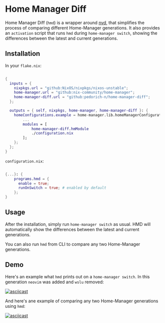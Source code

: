 # Home Manager Diff

Home Manager Diff (`hmd`) is a wrapper around [nvd](https://gitlab.com/khumba/nvd), that simplifies the process of comparing different Home-Manager generations.
It also provides an `activation` script that runs `hmd` during `home-manager switch`, showing the differences between the latest and current generations.

## Installation

In your `flake.nix`:

```nix

{
  inputs = {
    nixpkgs.url = "github:NixOS/nixpkgs/nixos-unstable";
    home-manager.url = "github:nix-community/home-manager";
    home-manager-diff.url = "github:pedorich-n/home-manager-diff";
  };

  outputs = { self, nixpkgs, home-manager, home-manager-diff }: {
    homeConfigurations.example = home-manager.lib.homeManagerConfiguration {
        ...
        modules = [
            home-manager-diff.hmModule
            ./configuration.nix
        ];
    };
  };
}

```

`configuration.nix`:

```nix

{...}: {
    programs.hmd = {
      enable = true;
      runOnSwitch = true; # enabled by default
    };
}

```

## Usage

After the installation, simply run `home-manager switch` as usual. HMD will automatically show the differences between the latest and current generations.

You can also run `hmd` from CLI to compare any two Home-Manager generations.

## Demo

Here's an example what `hmd` prints out on a `home-manager switch`. In this generation `neovim` was added and `wslu` removed:

[![asciicast](https://asciinema.org/a/aWEeIIn6THrQCPsKSczd97ZXV.svg)](https://asciinema.org/a/aWEeIIn6THrQCPsKSczd97ZXV)

And here's ane example of comparing any two Home-Manager generations using `hmd`:

[![asciicast](https://asciinema.org/a/UyTKnK74mx1HWsua8GwVsj6b0.svg)](https://asciinema.org/a/UyTKnK74mx1HWsua8GwVsj6b0)
